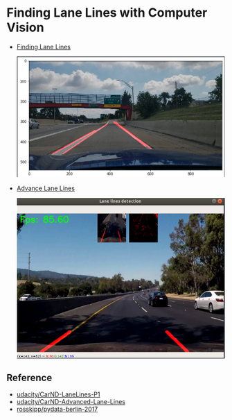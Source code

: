 # Finding Lane Lines with Computer Vision

- [Finding Lane Lines](finding_lane_lines.ipynb)

    ![](img/result1.png)

- [Advance Lane Lines](advance_lane_lines.ipynb)

    ![](img/result2.png)

## Reference

- [udacity/CarND-LaneLines-P1](https://github.com/udacity/CarND-LaneLines-P1)
- [udacity/CarND-Advanced-Lane-Lines](https://github.com/udacity/CarND-Advanced-Lane-Lines)
- [rosskipp/pydata-berlin-2017](https://github.com/rosskipp/pydata-berlin-2017)

